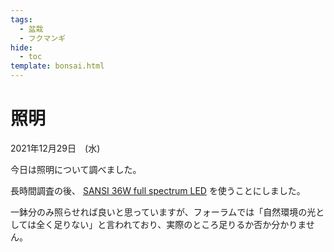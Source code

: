 ```yaml
---
tags:
  - 盆栽
  - フクマンギ
hide:
  - toc
template: bonsai.html
---
```

# 照明
2021年12月29日　(水)

今日は照明について調べました。

長時間調査の後、 [SANSI 36W full spectrum LED](https://www.amazon.co.uk/gp/product/B082PSBP68) を使うことにしました。

一鉢分のみ照らせれば良いと思っていますが、フォーラムでは「自然環境の光としては全く足りない」と言われており、実際のところ足りるか否か分かりません。
